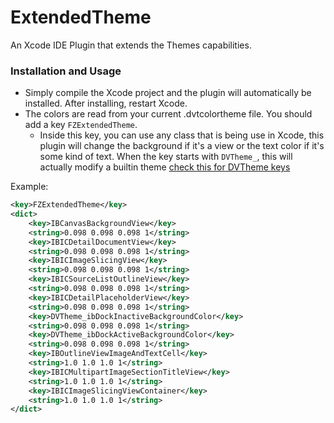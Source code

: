 ExtendedTheme
===============

An Xcode IDE Plugin that extends the Themes capabilities.

### Installation and Usage

- Simply compile the Xcode project and the plugin will automatically be installed. After installing, restart Xcode.
- The colors are read from your current .dvtcolortheme file. You should add a key `FZExtendedTheme`.
  - Inside this key, you can use any class that is being use in Xcode, this plugin will change the background if it's a view or the text color if it's some kind of text. When the key starts with `DVTheme_`, this will actually modify a builtin theme [check this for DVTheme keys](https://raw.githubusercontent.com/onevcat/VVPluginDemo/master/DemoPlugin/DVTKit.framework/Versions/A/Resources/Default.dvttheme) 

Example:

```xml
<key>FZExtendedTheme</key>
<dict>
    <key>IBCanvasBackgroundView</key>
	<string>0.098 0.098 0.098 1</string>
    <key>IBICDetailDocumentView</key>
	<string>0.098 0.098 0.098 1</string>
    <key>IBICImageSlicingView</key>
	<string>0.098 0.098 0.098 1</string>
    <key>IBICSourceListOutlineView</key>
	<string>0.098 0.098 0.098 1</string>
    <key>IBICDetailPlaceholderView</key>
	<string>0.098 0.098 0.098 1</string>
    <key>DVTheme_ibDockInactiveBackgroundColor</key>
	<string>0.098 0.098 0.098 1</string>
    <key>DVTheme_ibDockActiveBackgroundColor</key>
	<string>0.098 0.098 0.098 1</string>
    <key>IBOutlineViewImageAndTextCell</key>
	<string>1.0 1.0 1.0 1</string>
    <key>IBICMultipartImageSectionTitleView</key>
	<string>1.0 1.0 1.0 1</string>
    <key>IBICImageSlicingViewContainer</key>
	<string>1.0 1.0 1.0 1</string>
</dict>
```
